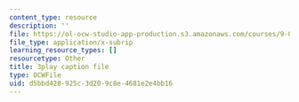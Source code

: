 ```yaml
---
content_type: resource
description: ''
file: https://ol-ocw-studio-app-production.s3.amazonaws.com/courses/9-00sc-introduction-to-psychology-fall-2011/d5bbd428925c3d209c8e4681e2e4bb16_MYMYXhR2Ppw.srt
file_type: application/x-subrip
learning_resource_types: []
resourcetype: Other
title: 3play caption file
type: OCWFile
uid: d5bbd428-925c-3d20-9c8e-4681e2e4bb16
---
```

